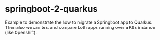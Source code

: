 # springboot-2-quarkus
Example to demonstrate the how to migrate a Springboot app to Quarkus. Then also we can test and compare both apps running over a K8s instance (like Openshift).
